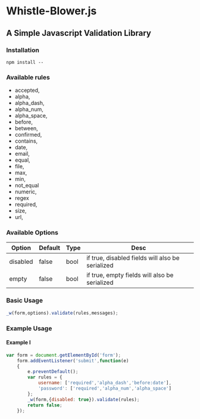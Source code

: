 # Whistle-Blower.js

## A Simple Javascript Validation Library

### Installation
```
npm install --
```

### Available rules
- accepted,
- alpha,
- alpha_dash,
- alpha_num,
- alpha_space,
- before,
- between,
- confirmed,
- contains,
- date,
- email,
- equal,
- file,
- max,
- min,
- not_equal
- numeric,
- regex
- required,
- size,
- url,

### Available Options

<table>
    <thead>
        <th>Option</th>
        <th>Default</th>
        <th>Type</th>
        <th>Desc</th>
    </thead>
    <tbody>
        <tr>
            <td>disabled</td>
            <td>false</td>
            <td>bool</td>
            <td>if true, disabled fields will also be serialized</td>
        </tr>
        <tr>
            <td>empty</td>
            <td>false</td>
            <td>bool</td>
            <td>if true, empty fields will also be serialized</td>
         </tr>
    </tbody>
</table>

### Basic Usage

```javascript
_w(form,options).validate(rules,messages);
```

### Example Usage
 
#### Example I

```javascript
var form = document.getElementById('form');
    form.addEventListener('submit',function(e)
    {
        e.preventDefault();
        var rules = {
            username: ['required','alpha_dash','before:date'],
            'password': ['required','alpha_num','alpha_space']
        };
        _w(form,{disabled: true}).validate(rules);
        return false;
    });
```